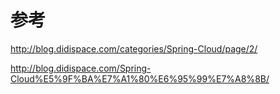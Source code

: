 # 参考

http://blog.didispace.com/categories/Spring-Cloud/page/2/

http://blog.didispace.com/Spring-Cloud%E5%9F%BA%E7%A1%80%E6%95%99%E7%A8%8B/